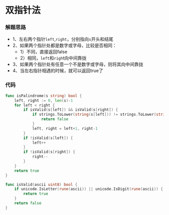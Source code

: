 # 双指针法
### 解题思路
* 1、左右两个指针``left``,``right``，分别指向``s``开头和结尾
* 2、如果两个指针处都是数字或字母，比较是否相同：
    * 1）不同，直接返回false
    * 2）相同，``left``和``righ``t向中间靠拢
* 3、如果两个指针处有任意一个不是数字或字母，则将其向中间靠拢
* 4、当左右指针相遇的时候，就可以返回true了
### 代码

```go
func isPalindrome(s string) bool {
	left, right := 0, len(s)-1
	for left < right {
		if isValid(s[left]) && isValid(s[right]) {
			if strings.ToLower(string(s[left])) != strings.ToLower(string(s[right])) {
				return false
			}
			left, right = left+1, right-1
		}
		if !isValid(s[left]) {
			left++
		}
		if !isValid(s[right]) {
			right--
		}
	}
	return true
}

func isValid(ascii uint8) bool {
	if unicode.IsLetter(rune(ascii)) || unicode.IsDigit(rune(ascii)) {
		return true
	}
	return false
}
```
